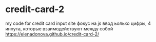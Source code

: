 # credit-card-2
my code for credit card input site
 фокус на js
ввод ьолько цифры, 4 инпута, которые взаимодействуют между собой
https://elenadonova.github.io/credit-card-2/

